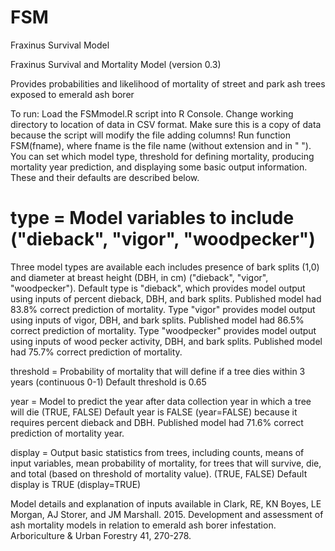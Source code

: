 # FSM
Fraxinus Survival Model

Fraxinus Survival and Mortality Model (version 0.3)

Provides probabilities and likelihood of mortality of street and park ash trees exposed to emerald ash borer

To run: Load the FSMmodel.R script into R Console. Change working directory to location of data in CSV format. Make sure this is a copy of data because the script will modify the file adding columns! Run function FSM(fname), where fname is the file name (without extension and in " "). You can set which model type, threshold for defining mortality, producing mortality year prediction, and displaying some basic output information. These and their defaults are described below.

# type = Model variables to include ("dieback", "vigor", "woodpecker")
Three model types are available each includes presence of bark splits (1,0) and diameter at breast height (DBH, in cm) ("dieback", "vigor", "woodpecker"). 
Default type is "dieback", which provides model output using inputs of percent dieback, DBH, and bark splits. Published model had 83.8% correct prediction of mortality.
Type "vigor" provides model output using inputs of vigor, DBH, and bark splits. Published model had 86.5% correct prediction of mortality.
Type "woodpecker" provides model output using inputs of wood pecker activity, DBH, and bark splits. Published model had 75.7% correct prediction of mortality.

threshold = Probability of mortality that will define if a tree dies within 3 years (continuous 0-1)
Default threshold is 0.65

year = Model to predict the year after data collection year in which a tree will die (TRUE, FALSE)
Default year is FALSE (year=FALSE) because it requires percent dieback and DBH. Published model had 71.6% correct prediction of mortality year.

display = Output basic statistics from trees, including counts, means of input variables, mean probability of mortality, for trees that will survive, die, and total (based on threshold of mortality value). (TRUE, FALSE)
Default display is TRUE (display=TRUE)

Model details and explanation of inputs available in
Clark, RE, KN Boyes, LE Morgan, AJ Storer, and JM Marshall. 2015. Development and assessment of ash mortality models in relation to emerald ash borer infestation. Arboriculture & Urban Forestry 41, 270-278.
